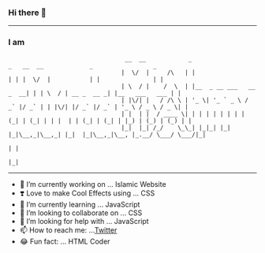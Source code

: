 ### Hi there 👋

_________________________________________________________________________________________________________________________________________________________________________
### I am

                                     __  __            _                         _   __  __             _                 _ 
                                    |  \/  |     /\   | |                       | | |  \/  |           | |               | |
                                    | \  / |    /  \  | |__  _ __ ___   __ _  __| | | \  / | __ _  __ _| |__   ___   ___ | |
                                    | |\/| |   / /\ \ | '_ \| '_ ` _ \ / _` |/ _` | | |\/| |/ _` |/ _` | '_ \ / _ \ / _ \| |
                                    | |  | |  / ____ \| | | | | | | | | (_| | (_| | | |  | | (_| | (_| | |_) | (_) | (_) | |
                                    |_|  |_| /_/    \_\_| |_|_| |_| |_|\__,_|\__,_| |_|  |_|\__,_|\__, |_.__/ \___/ \___/|_|
                                                                                                     | |                    
                                                                                                     |_|                    
_________________________________________________________________________________________________________________________________________________________________________

- 🔭 I’m currently working on ... Islamic Website
- ❣️ Love to make Cool Effects using ... CSS
- 🌱 I’m currently learning ... JavaScript
- 👯 I’m looking to collaborate on ... CSS
- 🤔 I’m looking for help with ... JavaScript
- 📫 How to reach me: ...[Twitter](https://twitter.com/MAhmad_787)
- 😂 Fun fact: ... HTML Coder
